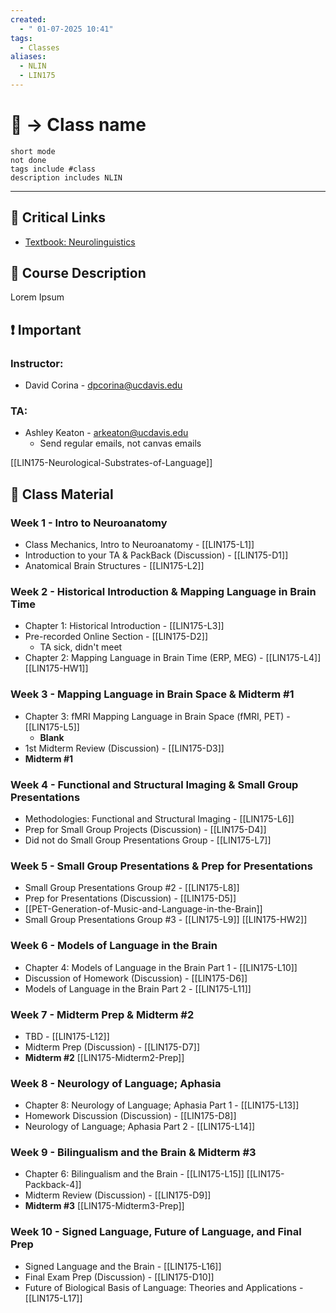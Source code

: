 ```yaml
---
created:
  - " 01-07-2025 10:41"
tags:
  - Classes
aliases:
  - NLIN
  - LIN175
---
```


# 📗 -> Class name
```tasks
short mode
not done
tags include #class
description includes NLIN
```
---
## 🔗 Critical Links
- [Textbook: Neurolinguistics](https://doi.org/10.7551/mitpress/12824.001.0001)

## 🔶 Course Description
Lorem Ipsum


## ❗ Important
### Instructor: 
- David Corina - dpcorina@ucdavis.edu
### TA: 
- Ashley Keaton - arkeaton@ucdavis.edu
	- Send regular emails, not canvas emails



[[LIN175-Neurological-Substrates-of-Language]]
## 📄 Class Material
### Week 1 - Intro to Neuroanatomy
- Class Mechanics, Intro to Neuroanatomy - [[LIN175-L1]]
- Introduction to your TA & PackBack (Discussion) - [[LIN175-D1]]
- Anatomical Brain Structures - [[LIN175-L2]]

### Week 2 - Historical Introduction & Mapping Language in Brain Time
- Chapter 1: Historical Introduction - [[LIN175-L3]]
- Pre-recorded Online Section - [[LIN175-D2]]
	- TA sick, didn't meet
- Chapter 2: Mapping Language in Brain Time (ERP, MEG) - [[LIN175-L4]]
[[LIN175-HW1]]

### Week 3 - Mapping Language in Brain Space & Midterm #1
- Chapter 3: fMRI Mapping Language in Brain Space (fMRI, PET) - [[LIN175-L5]]
	- **Blank**
- 1st Midterm Review (Discussion) - [[LIN175-D3]]
- **Midterm #1**

### Week 4 - Functional and Structural Imaging & Small Group Presentations
- Methodologies: Functional and Structural Imaging - [[LIN175-L6]]
- Prep for Small Group Projects (Discussion) - [[LIN175-D4]]
- Did not do Small Group Presentations Group - [[LIN175-L7]]

### Week 5 - Small Group Presentations & Prep for Presentations
- Small Group Presentations Group #2 - [[LIN175-L8]]
- Prep for Presentations (Discussion) - [[LIN175-D5]]
- [[PET-Generation-of-Music-and-Language-in-the-Brain]]
- Small Group Presentations Group #3 - [[LIN175-L9]]
[[LIN175-HW2]]

### Week 6 - Models of Language in the Brain
- Chapter 4: Models of Language in the Brain Part 1 - [[LIN175-L10]]
- Discussion of Homework (Discussion) - [[LIN175-D6]]
- Models of Language in the Brain Part 2 - [[LIN175-L11]]

### Week 7 - Midterm Prep & Midterm #2
- TBD - [[LIN175-L12]]
- Midterm Prep (Discussion) - [[LIN175-D7]]
- **Midterm #2**
[[LIN175-Midterm2-Prep]]

### Week 8 - Neurology of Language; Aphasia
- Chapter 8: Neurology of Language; Aphasia Part 1 - [[LIN175-L13]]
- Homework Discussion (Discussion) - [[LIN175-D8]]
- Neurology of Language; Aphasia Part 2 - [[LIN175-L14]]

### Week 9 - Bilingualism and the Brain & Midterm #3
- Chapter 6: Bilingualism and the Brain - [[LIN175-L15]]
[[LIN175-Packback-4]]
- Midterm Review (Discussion) - [[LIN175-D9]]
- **Midterm #3**
[[LIN175-Midterm3-Prep]]

### Week 10 - Signed Language, Future of Language, and Final Prep
- Signed Language and the Brain - [[LIN175-L16]]
- Final Exam Prep (Discussion) - [[LIN175-D10]]
- Future of Biological Basis of Language: Theories and Applications - [[LIN175-L17]]






